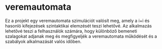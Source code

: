 # veremautomata
Ez a projekt egy veremautomata szimulációt valósít meg, amely a i+i és hasonló kifejezések szintaktikai elemzését teszi lehetővé. Az alkalmazás lehetővé teszi a felhasználók számára, hogy különböző bemeneti szalagokat adjanak meg és megfigyeljék a veremautomata működését és a szabályok alkalmazását valós időben.
